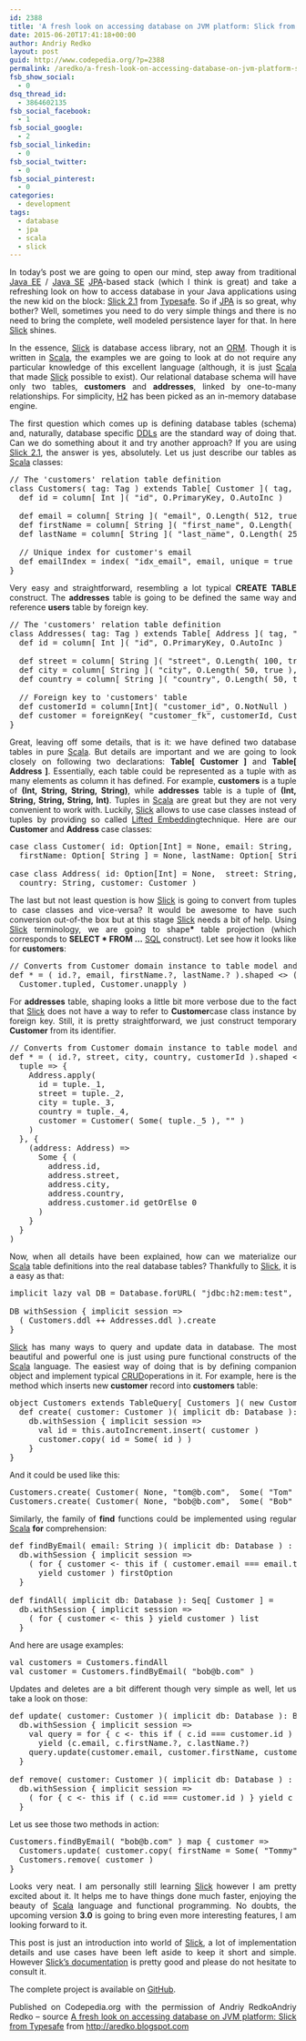 ```yaml
---
id: 2388
title: 'A fresh look on accessing database on JVM platform: Slick from Typesafe'
date: 2015-06-20T17:41:18+00:00
author: Andriy Redko
layout: post
guid: http://www.codepedia.org/?p=2388
permalink: /aredko/a-fresh-look-on-accessing-database-on-jvm-platform-slick-from-typesafe/
fsb_show_social:
  - 0
dsq_thread_id:
  - 3864602135
fsb_social_facebook:
  - 1
fsb_social_google:
  - 2
fsb_social_linkedin:
  - 0
fsb_social_twitter:
  - 0
fsb_social_pinterest:
  - 0
categories:
  - development
tags:
  - database
  - jpa
  - scala
  - slick
---
```

<p style="text-align: justify;">
  In today&#8217;s post we are going to open our mind, step away from traditional <a href="http://www.oracle.com/technetwork/java/javaee/tech/index-jsp-142185.html">Java EE</a> / <a href="http://www.oracle.com/technetwork/java/javase/overview/index.html">Java SE</a> <a href="https://jcp.org/en/jsr/detail?id=338">JPA</a>-based stack (which I think is great) and take a refreshing look on how to access database in your Java applications using the new kid on the block: <a href="http://slick.typesafe.com/">Slick 2.1</a> from <a href="http://slick.typesafe.com/">Typesafe</a>. So if <a href="https://jcp.org/en/jsr/detail?id=338">JPA</a> is so great, why bother? Well, sometimes you need to do very simple things and there is no need to bring the complete, well modeled persistence layer for that. In here <a href="http://slick.typesafe.com/">Slick</a> shines.<!--more-->
</p>

<p style="text-align: justify;">
  In the essence, <a href="http://slick.typesafe.com/">Slick</a> is database access library, not an <a href="http://en.wikipedia.org/wiki/Object-relational_mapping">ORM</a>. Though it is written in <a href="http://www.scala-lang.org/">Scala</a>, the examples we are going to look at do not require any particular knowledge of this excellent language (although, it is just <a href="http://www.scala-lang.org/">Scala</a> that made <a href="http://slick.typesafe.com/">Slick</a> possible to exist). Our relational database schema will have only two tables, <b>customers</b> and <b>addresses</b>, linked by one-to-many relationships. For simplicity, <a href="http://www.h2database.com/">H2</a> has been picked as an in-memory database engine.
</p>

<p style="text-align: justify;">
  The first question which comes up is defining database tables (schema) and, naturally, database specific <a href="http://en.wikipedia.org/wiki/Data_definition_language">DDLs</a> are the standard way of doing that. Can we do something about it and try another approach? If you are using <a href="http://slick.typesafe.com/">Slick 2.1</a>, the answer is yes, absolutely. Let us just describe our tables as <a href="http://www.scala-lang.org/">Scala</a> classes:
</p>

<pre class="lang:scala decode:true ">// The 'customers' relation table definition
class Customers( tag: Tag ) extends Table[ Customer ]( tag, "customers" ) {
  def id = column[ Int ]( "id", O.PrimaryKey, O.AutoInc )

  def email = column[ String ]( "email", O.Length( 512, true ), O.NotNull )
  def firstName = column[ String ]( "first_name", O.Length( 256, true ), O.Nullable )
  def lastName = column[ String ]( "last_name", O.Length( 256, true ), O.Nullable )

  // Unique index for customer's email
  def emailIndex = index( "idx_email", email, unique = true )
}</pre>

<p style="text-align: justify;">
  Very easy and straightforward, resembling a lot typical <b>CREATE TABLE</b> construct. The <b>addresses</b> table is going to be defined the same way and reference <b>users</b> table by foreign key.
</p>

<pre class="lang:scala decode:true">// The 'customers' relation table definition
class Addresses( tag: Tag ) extends Table[ Address ]( tag, "addresses" ) {
  def id = column[ Int ]( "id", O.PrimaryKey, O.AutoInc )

  def street = column[ String ]( "street", O.Length( 100, true ), O.NotNull )
  def city = column[ String ]( "city", O.Length( 50, true ), O.NotNull )
  def country = column[ String ]( "country", O.Length( 50, true ), O.NotNull )

  // Foreign key to 'customers' table
  def customerId = column[Int]( "customer_id", O.NotNull )
  def customer = foreignKey( "customer_fk", customerId, Customers )( _.id )
}</pre>

<p style="text-align: justify;">
  Great, leaving off some details, that is it: we have defined two database tables in pure <a href="http://www.scala-lang.org/">Scala</a>. But details are important and we are going to look closely on following two declarations: <b>Table[ Customer ]</b> and <b>Table[ Address ]</b>. Essentially, each table could be represented as a tuple with as many elements as column it has defined. For example, <b>customers</b> is a tuple of <b>(Int, String, String, String)</b>, while <b>addresses</b> table is a tuple of <b>(Int, String, String, String, Int)</b>. Tuples in <a href="http://www.scala-lang.org/">Scala</a> are great but they are not very convenient to work with. Luckily, <a href="http://slick.typesafe.com/">Slick</a> allows to use case classes instead of tuples by providing so called <a href="http://slick.typesafe.com/doc/2.1.0/introduction.html#lifted-embedding">Lifted Embedding</a>technique. Here are our <b>Customer</b> and <b>Address</b> case classes:
</p>

<pre class="lang:scala decode:true ">case class Customer( id: Option[Int] = None, email: String, 
  firstName: Option[ String ] = None, lastName: Option[ String ] = None)

case class Address( id: Option[Int] = None,  street: String, city: String, 
  country: String, customer: Customer )</pre>

<p style="text-align: justify;">
  The last but not least question is how <a href="http://slick.typesafe.com/">Slick</a> is going to convert from tuples to case classes and vice-versa? It would be awesome to have such conversion out-of-the box but at this stage <a href="http://slick.typesafe.com/">Slick</a> needs a bit of help. Using <a href="http://slick.typesafe.com/">Slick</a> terminology, we are going to shape<b>*</b> table projection (which corresponds to <b>SELECT * FROM &#8230;</b> <a href="http://en.wikipedia.org/wiki/SQL">SQL</a> construct). Let see how it looks like for <b>customers</b>:
</p>

<pre class="lang:scala decode:true ">// Converts from Customer domain instance to table model and vice-versa
def * = ( id.?, email, firstName.?, lastName.? ).shaped &lt;&gt; ( 
  Customer.tupled, Customer.unapply )</pre>

<p style="text-align: justify;">
  For <b>addresses</b> table, shaping looks a little bit more verbose due to the fact that <a href="http://slick.typesafe.com/">Slick</a> does not have a way to refer to <b>Customer</b>case class instance by foreign key. Still, it is pretty straightforward, we just construct temporary <b>Customer</b> from its identifier.
</p>

<pre class="lang:scala decode:true">// Converts from Customer domain instance to table model and vice-versa
def * = ( id.?, street, city, country, customerId ).shaped &lt;&gt; ( 
  tuple =&gt; {
    Address.apply(
      id = tuple._1,
      street = tuple._2,
      city = tuple._3,
      country = tuple._4,
      customer = Customer( Some( tuple._5 ), "" )
    )
  }, {
    (address: Address) =&gt;
      Some { (
        address.id,
        address.street,
        address.city,
        address.country,
        address.customer.id getOrElse 0 
      )
    }
  }
)</pre>

<p style="text-align: justify;">
  Now, when all details have been explained, how can we materialize our <a href="http://www.scala-lang.org/">Scala</a> table definitions into the real database tables? Thankfully to <a href="http://slick.typesafe.com/">Slick</a>, it is a easy as that:
</p>

<pre class="lang:scala decode:true">implicit lazy val DB = Database.forURL( "jdbc:h2:mem:test", driver = "org.h2.Driver" )
  
DB withSession { implicit session =&gt;
  ( Customers.ddl ++ Addresses.ddl ).create
}</pre>

<p style="text-align: justify;">
  <a href="http://slick.typesafe.com/">Slick</a> has many ways to query and update data in database. The most beautiful and powerful one is just using pure functional constructs of the <a href="http://www.scala-lang.org/">Scala</a> language. The easiest way of doing that is by defining companion object and implement typical <a href="http://en.wikipedia.org/wiki/Create,_read,_update_and_delete">CRUD</a>operations in it. For example, here is the method which inserts new <b>customer</b> record into <b>customers</b> table:
</p>

<pre class="lang:default decode:true ">object Customers extends TableQuery[ Customers ]( new Customers( _ ) ) {
  def create( customer: Customer )( implicit db: Database ): Customer = 
    db.withSession { implicit session =&gt;
      val id = this.autoIncrement.insert( customer )
      customer.copy( id = Some( id ) )
    } 
}</pre>

And it could be used like this:

<pre class="lang:default decode:true">Customers.create( Customer( None, "tom@b.com",  Some( "Tom" ), Some( "Tommyknocker" ) ) )
Customers.create( Customer( None, "bob@b.com",  Some( "Bob" ), Some( "Bobbyknocker" ) ) )</pre>

<p style="text-align: justify;">
  Similarly, the family of <b>find</b> functions could be implemented using regular <a href="http://www.scala-lang.org/">Scala</a> <b>for</b> comprehension:
</p>

<pre class="lang:default decode:true ">def findByEmail( email: String )( implicit db: Database ) : Option[ Customer ] = 
  db.withSession { implicit session =&gt;
    ( for { customer &lt;- this if ( customer.email === email.toLowerCase ) } 
      yield customer ) firstOption
  }
   
def findAll( implicit db: Database ): Seq[ Customer ] = 
  db.withSession { implicit session =&gt;      
    ( for { customer &lt;- this } yield customer ) list
  }</pre>

And here are usage examples:

<pre class="lang:default decode:true ">val customers = Customers.findAll
val customer = Customers.findByEmail( "bob@b.com" )</pre>

<p style="text-align: justify;">
  Updates and deletes are a bit different though very simple as well, let us take a look on those:
</p>

<pre class="lang:default decode:true ">def update( customer: Customer )( implicit db: Database ): Boolean = 
  db.withSession { implicit session =&gt;
    val query = for { c &lt;- this if ( c.id === customer.id ) } 
      yield (c.email, c.firstName.?, c.lastName.?)
    query.update(customer.email, customer.firstName, customer.lastName) &gt; 0
  }
  
def remove( customer: Customer )( implicit db: Database ) : Boolean = 
  db.withSession { implicit session =&gt;
    ( for { c &lt;- this if ( c.id === customer.id ) } yield c ).delete &gt; 0
  }</pre>

Let us see those two methods in action:

<pre class="lang:default decode:true ">Customers.findByEmail( "bob@b.com" ) map { customer =&gt;
  Customers.update( customer.copy( firstName = Some( "Tommy" ) ) )
  Customers.remove( customer )
}</pre>

<p style="text-align: justify;">
  Looks very neat. I am personally still learning <a href="http://slick.typesafe.com/">Slick</a> however I am pretty excited about it. It helps me to have things done much faster, enjoying the beauty of <a href="http://www.scala-lang.org/">Scala</a> language and functional programming. No doubts, the upcoming version <b>3.0</b> is going to bring even more interesting features, I am looking forward to it.
</p>

<p style="text-align: justify;">
  This post is just an introduction into world of <a href="http://slick.typesafe.com/">Slick</a>, a lot of implementation details and use cases have been left aside to keep it short and simple. However <a href="http://slick.typesafe.com/doc/2.1.0/index.html">Slick&#8217;s documentation</a> is pretty good and please do not hesitate to consult it.
</p>

<p style="text-align: justify;">
  The complete project is available on <a href="https://github.com/reta/db-scala-slick">GitHub</a>.
</p>

<p class="note_normal" style="text-align: justify;">
  Published on Codepedia.org with the permission of Andriy RedkoAndriy Redko</a> – source <a title="http://aredko.blogspot.ch/2015/02/a-fresh-look-on-accessing-database-on.html" href="http://aredko.blogspot.ch/2015/02/a-fresh-look-on-accessing-database-on.html" target="_blank">A fresh look on accessing database on JVM platform: Slick from Typesafe</a> from <a title="http://aredko.blogspot.com" href="http://aredko.blogspot.com/" target="_blank">http://aredko.blogspot.com</a>
</p>
